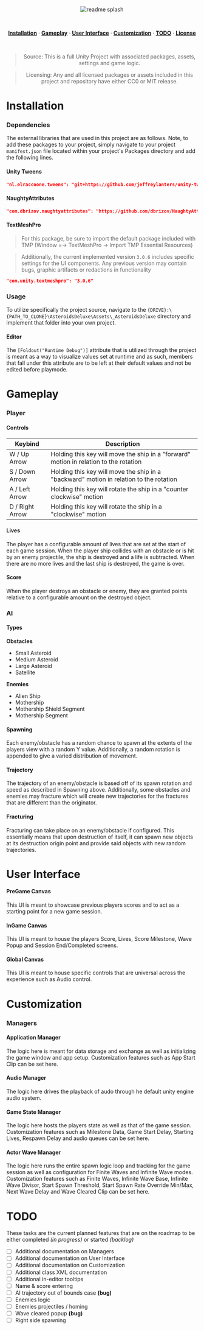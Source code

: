 <div align="center">

![readme splash](https://i.imgur.com/UP2Qe56.png)

<br>

[**Installation**](#installation) &middot;
[**Gameplay**](#gameplay) &middot;
[**User Interface**](#user-interface) &middot;
[**Customization**](#customization) &middot;
[**TODO**](#todo) &middot;
[**License**](./LICENSE.md)

<br>

> Source: This is a full Unity Project with associated packages, assets, settings and game logic.

> Licensing: Any and all licensed packages or assets included in this project and repository have either CC0 or MIT release.

</div>

# Installation

### Dependencies

The external libraries that are used in this project are as follows. Note, to add these packages to your project, simply navigate to your project `manifest.json` file located within your project's Packages directory and add the following lines.

#### Unity Tweens

```json
"nl.elraccoone.tweens": "git+https://github.com/jeffreylanters/unity-tweens"
```

#### NaughtyAttributes

```json
"com.dbrizov.naughtyattributes": "https://github.com/dbrizov/NaughtyAttributes.git#upm"
```

#### TextMeshPro

> For this package, be sure to import the default package included with TMP (Window =-> TextMeshPro -> Import TMP Essential Resources)

> Additionally, the current implemented version `3.0.6` includes specific settings for the UI components. Any previous version may contain bugs, graphic artifacts or redactions in functionality

```json
"com.unity.textmeshpro": "3.0.6"
```

### Usage

To utilize specifically the project source, navigate to the `{DRIVE}:\{PATH_TO_CLONE}\AsteroidsDeluxe\Assets\_AsteroidsDeluxe` directory and implement that folder into your own project.

#### Editor

The `[Foldout("Runtime Debug")]` attribute that is utilized through the project is meant as a way to visualize values set at runtime and as such, members that fall under this attribute are to be left at their default values and not be edited before playmode.

# Gameplay

### Player

#### Controls

| Keybind         | Description     |
|-----------------|-----------------|
| W / Up Arrow | Holding this key will move the ship in a "forward" motion in relation to the rotation |
| S / Down Arrow | Holding this key will move the ship in a "backward" motion in relation to the rotation |
| A / Left Arrow | Holding this key will rotate the ship in a "counter clockwise" motion |
| D / Right Arrow | Holding this key will rotate the ship in a "clockwise" motion |

#### Lives

The player has a configurable amount of lives that are set at the start of each game session. When the player ship collides with an obstacle or is hit by an enemy projectile, the ship is destroyed and a life is subtracted. When there are no more lives and the last ship is destroyed, the game is over.

#### Score

When the player destroys an obstacle or enemy, they are granted points relative to a configurable amount on the destroyed object.

### AI

#### Types

**Obstacles**

* Small Asteroid
* Medium Asteroid
* Large Asteroid
* Satellite

**Enemies**

* Alien Ship
* Mothership
* Mothership Shield Segment
* Mothership Segment

#### Spawning

Each enemy/obstacle has a random chance to spawn at the extents of the players view with a random Y value. Additionally, a random rotation is appended to give a varied distribution of movement.

#### Trajectory

The trajectory of an enemy/obstacle is based off of its spawn rotation and speed as described in Spawning above. Additionally, some obstacles and enemies may fracture which will create new trajectories for the fractures that are different than the originator.

#### Fracturing

Fracturing can take place on an enemy/obstacle if configured. This essentially means that upon destruction of itself, it can spawn new objects at its destruction origin point and provide said objects with new random trajectories.

# User Interface

#### PreGame Canvas

This UI is meant to showcase previous players scores and to act as a starting point for a new game session.

#### InGame Canvas

This UI is meant to house the players Score, Lives, Score Milestone, Wave Popup and Session End/Completed screens.

#### Global Canvas

This UI is meant to house specific controls that are universal across the experience such as Audio control.

# Customization

### Managers

#### Application Manager

The logic here is meant for data storage and exchange as well as initializing the game window and app setup. Customization features such as App Start Clip can be set here.

#### Audio Manager

The logic here drives the playback of audo through he default unity engine audio system.

#### Game State Manager

The logic here hosts the players state as well as that of the game session. Customization features such as Milestone Data, Game Start Delay, Starting Lives, Respawn Delay and audio queues can be set here.

#### Actor Wave Manager

The logic here runs the entire spawn logic loop and tracking for the game session as well as configuration for Finite Waves and Infinite Wave modes. Customization features such as Finite Waves, Infinite Wave Base, Infinite Wave Divisor, Start Spawn Threshold, Start Spawn Rate Override Min/Max, Next Wave Delay and Wave Cleared Clip can be set here.

# TODO

These tasks are the current planned features that are on the roadmap to be either completed *(in progress)* or started *(backlog)*

- [ ] Additional documentation on Managers
- [ ] Additional documentation on User Interface
- [ ] Additional documentation on Customization
- [ ] Additional class XML documentation
- [ ] Additional in-editor tooltips
- [ ] Name & score entering
- [ ] AI trajectory out of bounds case **(bug)**
- [ ] Enemies logic
- [ ] Enemies projectiles / homing
- [ ] Wave cleared popup **(bug)**
- [ ] Right side spawning